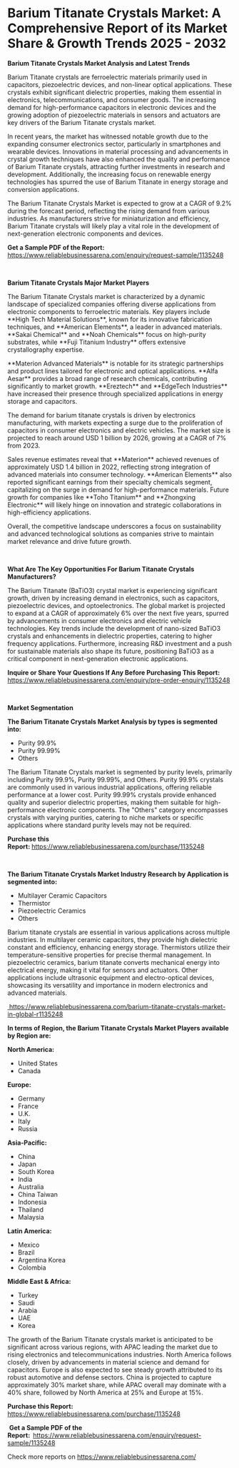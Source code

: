 <p><h1>Barium Titanate Crystals Market: A Comprehensive Report of its Market Share & Growth Trends 2025 - 2032</h1></p><p><strong>Barium Titanate Crystals Market Analysis and Latest Trends</strong></p>
<p><p>Barium Titanate crystals are ferroelectric materials primarily used in capacitors, piezoelectric devices, and non-linear optical applications. These crystals exhibit significant dielectric properties, making them essential in electronics, telecommunications, and consumer goods. The increasing demand for high-performance capacitors in electronic devices and the growing adoption of piezoelectric materials in sensors and actuators are key drivers of the Barium Titanate crystals market.</p><p>In recent years, the market has witnessed notable growth due to the expanding consumer electronics sector, particularly in smartphones and wearable devices. Innovations in material processing and advancements in crystal growth techniques have also enhanced the quality and performance of Barium Titanate crystals, attracting further investments in research and development. Additionally, the increasing focus on renewable energy technologies has spurred the use of Barium Titanate in energy storage and conversion applications.</p><p>The Barium Titanate Crystals Market is expected to grow at a CAGR of 9.2% during the forecast period, reflecting the rising demand from various industries. As manufacturers strive for miniaturization and efficiency, Barium Titanate crystals will likely play a vital role in the development of next-generation electronic components and devices.</p></p>
<p><strong>Get a Sample PDF of the Report:&nbsp;</strong> <a href="https://www.reliablebusinessarena.com/enquiry/request-sample/1135248?utm_campaign=3270&utm_medium=2&utm_source=Github&utm_content=ia&utm_term=01042025&utm_id=barium-titanate-crystals">https://www.reliablebusinessarena.com/enquiry/request-sample/1135248</a></p>
<p>&nbsp;</p>
<p><strong>Barium Titanate Crystals Major Market Players</strong></p>
<p><p>The Barium Titanate Crystals market is characterized by a dynamic landscape of specialized companies offering diverse applications from electronic components to ferroelectric materials. Key players include **High Tech Material Solutions**, known for its innovative fabrication techniques, and **American Elements**, a leader in advanced materials. **Sakai Chemical** and **Noah Chemicals** focus on high-purity substrates, while **Fuji Titanium Industry** offers extensive crystallography expertise. </p><p>**Materion Advanced Materials** is notable for its strategic partnerships and product lines tailored for electronic and optical applications. **Alfa Aesar** provides a broad range of research chemicals, contributing significantly to market growth. **Ereztech** and **EdgeTech Industries** have increased their presence through specialized applications in energy storage and capacitors.</p><p>The demand for barium titanate crystals is driven by electronics manufacturing, with markets expecting a surge due to the proliferation of capacitors in consumer electronics and electric vehicles. The market size is projected to reach around USD 1 billion by 2026, growing at a CAGR of 7% from 2023.</p><p>Sales revenue estimates reveal that **Materion** achieved revenues of approximately USD 1.4 billion in 2022, reflecting strong integration of advanced materials into consumer technology. **American Elements** also reported significant earnings from their specialty chemicals segment, capitalizing on the surge in demand for high-performance materials. Future growth for companies like **Toho Titanium** and **Zhongxing Electronic** will likely hinge on innovation and strategic collaborations in high-efficiency applications. </p><p>Overall, the competitive landscape underscores a focus on sustainability and advanced technological solutions as companies strive to maintain market relevance and drive future growth.</p></p>
<p>&nbsp;</p>
<p><strong>What Are The Key Opportunities For Barium Titanate Crystals Manufacturers?</strong></p>
<p><p>The Barium Titanate (BaTiO3) crystal market is experiencing significant growth, driven by increasing demand in electronics, such as capacitors, piezoelectric devices, and optoelectronics. The global market is projected to expand at a CAGR of approximately 6% over the next five years, spurred by advancements in consumer electronics and electric vehicle technologies. Key trends include the development of nano-sized BaTiO3 crystals and enhancements in dielectric properties, catering to higher frequency applications. Furthermore, increasing R&D investment and a push for sustainable materials also shape its future, positioning BaTiO3 as a critical component in next-generation electronic applications.</p></p>
<p><strong>Inquire or Share Your Questions If Any Before Purchasing This Report:</strong> <a href="https://www.reliablebusinessarena.com/enquiry/pre-order-enquiry/1135248?utm_campaign=3270&utm_medium=2&utm_source=Github&utm_content=ia&utm_term=01042025&utm_id=barium-titanate-crystals">https://www.reliablebusinessarena.com/enquiry/pre-order-enquiry/1135248</a></p>
<p>&nbsp;</p>
<p><strong>Market Segmentation</strong></p>
<p><strong>The Barium Titanate Crystals Market Analysis by types is segmented into:</strong></p>
<p><ul><li>Purity 99.9%</li><li>Purity 99.99%</li><li>Others</li></ul></p>
<p><p>The Barium Titanate Crystals market is segmented by purity levels, primarily including Purity 99.9%, Purity 99.99%, and Others. Purity 99.9% crystals are commonly used in various industrial applications, offering reliable performance at a lower cost. Purity 99.99% crystals provide enhanced quality and superior dielectric properties, making them suitable for high-performance electronic components. The "Others" category encompasses crystals with varying purities, catering to niche markets or specific applications where standard purity levels may not be required.</p></p>
<p><strong>Purchase this Report:&nbsp;</strong><a href="https://www.reliablebusinessarena.com/purchase/1135248?utm_campaign=3270&utm_medium=2&utm_source=Github&utm_content=ia&utm_term=01042025&utm_id=barium-titanate-crystals">https://www.reliablebusinessarena.com/purchase/1135248</a></p>
<p>&nbsp;</p>
<p><strong>The Barium Titanate Crystals Market Industry Research by Application is segmented into:</strong></p>
<p><ul><li>Multilayer Ceramic Capacitors</li><li>Thermistor</li><li>Piezoelectric Ceramics</li><li>Others</li></ul></p>
<p><p>Barium titanate crystals are essential in various applications across multiple industries. In multilayer ceramic capacitors, they provide high dielectric constant and efficiency, enhancing energy storage. Thermistors utilize their temperature-sensitive properties for precise thermal management. In piezoelectric ceramics, barium titanate converts mechanical energy into electrical energy, making it vital for sensors and actuators. Other applications include ultrasonic equipment and electro-optical devices, showcasing its versatility and importance in modern electronics and advanced materials.</p></p>
<p><a href="https://www.reliablebusinessarena.com/barium-titanate-crystals-market-in-global-r1135248?utm_campaign=3270&utm_medium=2&utm_source=Github&utm_content=ia&utm_term=01042025&utm_id=barium-titanate-crystals">&nbsp;https://www.reliablebusinessarena.com/barium-titanate-crystals-market-in-global-r1135248</a></p>
<p><strong>In terms of Region, the Barium Titanate Crystals Market Players available by Region are:</strong></p>
<p>
    <p> <strong> North America: </strong>
        <ul>
            <li>United States</li>
            <li>Canada</li>
        </ul>
        </p> 
    <p> <strong> Europe: </strong>
        <ul>
            <li>Germany</li>
            <li>France</li>
            <li>U.K.</li>
            <li>Italy</li>
            <li>Russia</li>
        </ul>
        </p> 
    <p> <strong> Asia-Pacific: </strong>
        <ul>
            <li>China</li>
            <li>Japan</li>
            <li>South Korea</li>
            <li>India</li>
            <li>Australia</li>
            <li>China Taiwan</li>
            <li>Indonesia</li>
            <li>Thailand</li>
            <li>Malaysia</li>
        </ul>
        </p> 
    <p> <strong> Latin America: </strong>
        <ul>
            <li>Mexico</li>
            <li>Brazil</li>
            <li>Argentina Korea</li>
            <li>Colombia</li>
        </ul>
        </p> 
    <p> <strong> Middle East & Africa: </strong>
        <ul>
            <li>Turkey</li>
            <li>Saudi</li>
            <li>Arabia</li>
            <li>UAE</li>
            <li>Korea</li>
        </ul>
    </p>
    </p>
<p><p>The growth of the Barium Titanate crystals market is anticipated to be significant across various regions, with APAC leading the market due to rising electronics and telecommunications industries. North America follows closely, driven by advancements in material science and demand for capacitors. Europe is also expected to see steady growth attributed to its robust automotive and defense sectors. China is projected to capture approximately 30% market share, while APAC overall may dominate with a 40% share, followed by North America at 25% and Europe at 15%.</p></p>
<p><strong>Purchase this Report: </strong><a href="https://www.reliablebusinessarena.com/purchase/1135248?utm_campaign=3270&utm_medium=2&utm_source=Github&utm_content=ia&utm_term=01042025&utm_id=barium-titanate-crystals">https://www.reliablebusinessarena.com/purchase/1135248</a></p>
<p>&nbsp;<strong>Get a Sample PDF of the Report:&nbsp;&nbsp;</strong><a href="https://www.reliablebusinessarena.com/enquiry/request-sample/1135248?utm_campaign=3270&utm_medium=2&utm_source=Github&utm_content=ia&utm_term=01042025&utm_id=barium-titanate-crystals">https://www.reliablebusinessarena.com/enquiry/request-sample/1135248</a></p>
<p><strong></strong></p>
<p>Check more reports on <a href="https://www.reliablebusinessarena.com/?utm_campaign=3270&utm_medium=2&utm_source=Github&utm_content=ia&utm_term=01042025&utm_id=barium-titanate-crystals">https://www.reliablebusinessarena.com/</a></p>